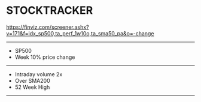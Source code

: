 # STOCKTRACKER

https://finviz.com/screener.ashx?v=171&f=idx_sp500,ta_perf_1w10o,ta_sma50_pa&o=-change

___________________________________________________________________
- SP500
- Week 10% price change
___________________________________________________________________
- Intraday volume 2x
- Over SMA200
- 52 Week High
___________________________________________________________________
